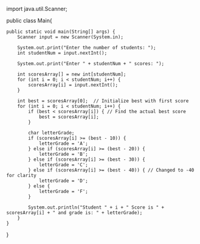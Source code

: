 import java.util.Scanner;

public class Main{

    public static void main(String[] args) {
        Scanner input = new Scanner(System.in);

        System.out.print("Enter the number of students: ");
        int studentNum = input.nextInt();

        System.out.print("Enter " + studentNum + " scores: ");

        int scoresArray[] = new int[studentNum];
        for (int i = 0; i < studentNum; i++) {
            scoresArray[i] = input.nextInt();
        }

        int best = scoresArray[0];  // Initialize best with first score
        for (int i = 0; i < studentNum; i++) {
            if (best < scoresArray[i]) { // Find the actual best score
                best = scoresArray[i];
            }

            char letterGrade;
            if (scoresArray[i] >= (best - 10)) {
                letterGrade = 'A';
            } else if (scoresArray[i] >= (best - 20)) {
                letterGrade = 'B';
            } else if (scoresArray[i] >= (best - 30)) {
                letterGrade = 'C';
            } else if (scoresArray[i] >= (best - 40)) { // Changed to -40 for clarity
                letterGrade = 'D';
            } else {
                letterGrade = 'F';
            }

            System.out.println("Student " + i + " Score is " + scoresArray[i] + " and grade is: " + letterGrade);
        }
    }
}
